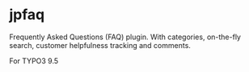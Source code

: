 # jpfaq
Frequently Asked Questions (FAQ) plugin. With categories, on-the-fly search, customer helpfulness tracking and comments.

For TYPO3 9.5
